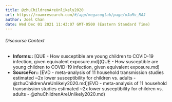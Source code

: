 ```yaml
---
title: @zhuChildrenAreUnlikely2020
url: https://roamresearch.com/#/app/megacoglab/page/oJoMv_RAJ
author: Joel Chan
date: Wed Dec 01 2021 11:43:07 GMT-0500 (Eastern Standard Time)
---
```




###### Discourse Context

- **Informs::** [QUE - How susceptible are young children to COVID-19 infection, given equivalent exposure.md](QUE - How susceptible are young children to COVID-19 infection, given equivalent exposure.md)
- **SourceFor::** [EVD - meta-analysis of 11 household transmission studies estimated ~2x lower susceptibility for children vs. adults - @zhuChildrenAreUnlikely2020.md](EVD - meta-analysis of 11 household transmission studies estimated ~2x lower susceptibility for children vs. adults - @zhuChildrenAreUnlikely2020.md)

